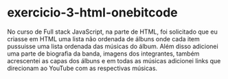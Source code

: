 # exercicio-3-html-onebitcode
No curso de Full stack JavaScript, na parte de HTML, foi solicitado que eu criasse em HTML uma lista não ordenada de álbuns onde cada item pussuisse uma lista ordenada das músicas do álbum. Além disso adicionei uma parte de biografia da banda, imagens dos integrantes, também acrescentei as capas dos álbuns e em todas as músicas adicionei links que direcionam ao YouTube com as respectivas músicas.
